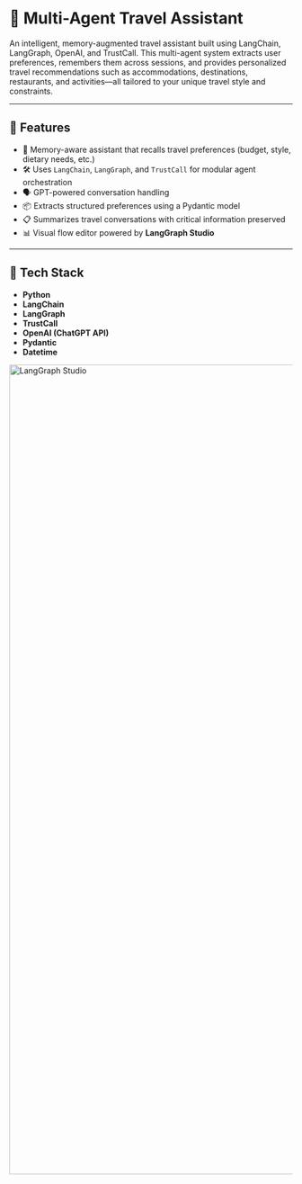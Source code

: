 # 🧳 Multi-Agent Travel Assistant

An intelligent, memory-augmented travel assistant built using LangChain, LangGraph, OpenAI, and TrustCall. This multi-agent system extracts user preferences, remembers them across sessions, and provides personalized travel recommendations such as accommodations, destinations, restaurants, and activities—all tailored to your unique travel style and constraints.

---

## 🚀 Features

- 🧠 Memory-aware assistant that recalls travel preferences (budget, style, dietary needs, etc.)
- 🛠️ Uses `LangChain`, `LangGraph`, and `TrustCall` for modular agent orchestration
- 🗣️ GPT-powered conversation handling
- 📦 Extracts structured preferences using a Pydantic model
- 📋 Summarizes travel conversations with critical information preserved
- 📊 Visual flow editor powered by **LangGraph Studio**

---

## 🧰 Tech Stack

- **Python**
- **LangChain**
- **LangGraph**
- **TrustCall**
- **OpenAI (ChatGPT API)**
- **Pydantic**
- **Datetime**

<img width="1440" alt="LangGraph Studio" src="https://github.com/user-attachments/assets/6c4de5f9-48f4-41d5-8f3e-64c4f9db6d26" />


